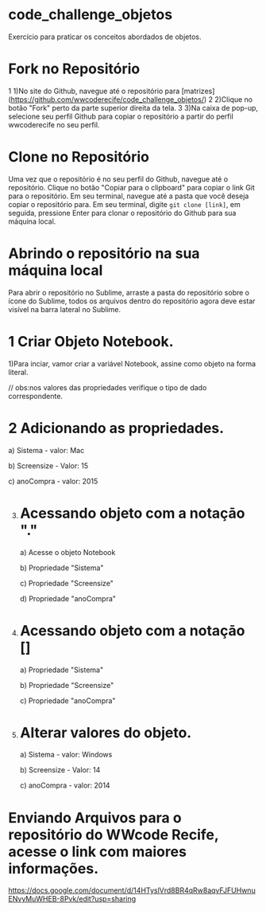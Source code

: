 # code_challenge_objetos
Exercício para praticar os conceitos abordados de objetos.


# Fork no Repositório

1 1)No site do Github, navegue até o repositório para [matrizes] (https://github.com/wwcoderecife/code_challenge_objetos/)
2 2)Clique no botão "Fork" perto da parte superior direita da tela.
3 3)Na caixa de pop-up, selecione seu perfil Github para copiar o repositório a partir do perfil wwcoderecife no seu perfil.


# Clone no Repositório

 Uma vez que o repositório é no seu perfil do Github, navegue até o repositório.
 Clique no botão "Copiar para o clipboard" para copiar o link Git para o repositório.
 Em seu terminal, navegue até a pasta que você deseja copiar o repositório para.
 Em seu terminal, digite `git clone [link]`, em seguida, pressione Enter para clonar o repositório do Github para sua máquina local.
 
 # Abrindo o repositório na sua máquina local
 
   Para abrir o repositório no Sublime, arraste a pasta do repositório sobre o ícone do Sublime, todos os arquivos dentro do repositório agora deve estar visível na barra lateral no Sublime.

  
 # 1 Criar Objeto Notebook.
  
1)Para inciar, vamor criar a variável Notebook, assine como objeto na forma literal.

 // obs:nos valores das propriedades verifique o tipo de dado correspondente.

 # 2 Adicionando as propriedades.

 a) Sistema - valor: Mac

 b) Screensize  - Valor: 15

 c) anoCompra - valor: 2015


 3) # Acessando objeto com a notaçāo "."

    a) Acesse o objeto Notebook

    b) Propriedade "Sistema"

    c) Propriedade "Screensize"

    d) Propriedade "anoCompra"

 4) # Acessando objeto com a notaçāo []  

      a) Propriedade "Sistema"

      b) Propriedade "Screensize"
 
      c) Propriedade "anoCompra" 

  5) # Alterar valores do objeto.
  
      a) Sistema - valor: Windows

      b) Screensize  - Valor: 14

      c) anoCompra - valor: 2014   


 # Enviando Arquivos para o repositório do WWcode Recife, acesse o link com maiores informações.
  
  https://docs.google.com/document/d/14HTyslVrd8BR4qRw8aqvFJFUHwnuENvyMuWHEB-8Pvk/edit?usp=sharing

